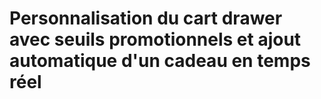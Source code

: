 # Personnalisation du cart drawer avec seuils promotionnels et ajout automatique d'un cadeau en temps réel
